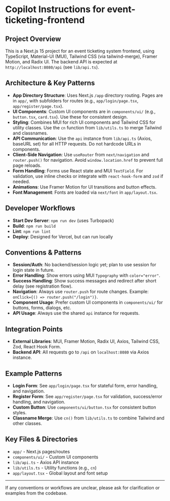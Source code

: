 # Copilot Instructions for event-ticketing-frontend

## Project Overview
This is a Next.js 15 project for an event ticketing system frontend, using TypeScript, Material-UI (MUI), Tailwind CSS (via tailwind-merge), Framer Motion, and Radix UI. The backend API is expected at `http://localhost:8080/api` (see `lib/api.ts`).

## Architecture & Key Patterns
- **App Directory Structure**: Uses Next.js `/app` directory routing. Pages are in `app/`, with subfolders for routes (e.g., `app/login/page.tsx`, `app/register/page.tsx`).
- **UI Components**: Custom UI components are in `components/ui/` (e.g., `button.tsx`, `card.tsx`). Use these for consistent design.
- **Styling**: Combines MUI for rich UI components and Tailwind CSS for utility classes. Use the `cn` function from `lib/utils.ts` to merge Tailwind and classnames.
- **API Communication**: Use the `api` instance from `lib/api.ts` (Axios, baseURL set) for all HTTP requests. Do not hardcode URLs in components.
- **Client-Side Navigation**: Use `useRouter` from `next/navigation` and `router.push()` for navigation. Avoid `window.location.href` to prevent full page reloads.
- **Form Handling**: Forms use React state and MUI `TextField`. For validation, use inline checks or integrate with `react-hook-form` and `zod` if needed.
- **Animations**: Use Framer Motion for UI transitions and button effects.
- **Font Management**: Fonts are loaded via `next/font` in `app/layout.tsx`.

## Developer Workflows
- **Start Dev Server**: `npm run dev` (uses Turbopack)
- **Build**: `npm run build`
- **Lint**: `npm run lint`
- **Deploy**: Designed for Vercel, but can run locally

## Conventions & Patterns
- **Session/Auth**: No backend/session logic yet; plan to use session for login state in future.
- **Error Handling**: Show errors using MUI `Typography` with `color="error"`.
- **Success Handling**: Show success messages and redirect after short delay (see registration flow).
- **Navigation**: Always use `router.push` for route changes. Example: `onClick={() => router.push("/login")}`.
- **Component Usage**: Prefer custom UI components in `components/ui/` for buttons, forms, dialogs, etc.
- **API Usage**: Always use the shared `api` instance for requests.

## Integration Points
- **External Libraries**: MUI, Framer Motion, Radix UI, Axios, Tailwind CSS, Zod, React Hook Form.
- **Backend API**: All requests go to `/api` on `localhost:8080` via Axios instance.

## Example Patterns
- **Login Form**: See `app/login/page.tsx` for stateful form, error handling, and navigation.
- **Register Form**: See `app/register/page.tsx` for validation, success/error handling, and navigation.
- **Custom Button**: Use `components/ui/button.tsx` for consistent button styles.
- **Classname Merge**: Use `cn()` from `lib/utils.ts` to combine Tailwind and other classes.

## Key Files & Directories
- `app/` - Next.js pages/routes
- `components/ui/` - Custom UI components
- `lib/api.ts` - Axios API instance
- `lib/utils.ts` - Utility functions (e.g., `cn`)
- `app/layout.tsx` - Global layout and font setup

---

If any conventions or workflows are unclear, please ask for clarification or examples from the codebase.
